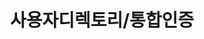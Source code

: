 ---
title: 사용자디렉토리/통합인증
linkTitle: "사용자디렉토리/통합인증"
description: "사용자디렉토리/통합인증"
url: /common-component/user-authentication/
menu:
  depth:
    weight: 2
    parent: "common-component"
    identifier: "user-authentication"
---